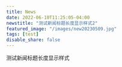```yaml
---
title: News
date: 2022-06-10T11:25:05-04:00
newstitle: "测试新闻标题长度显示样式2"
featured_image: "/images/new20230509.jpg"
tags: [test]
disable_share: false
---
```


测试新闻标题长度显示样式